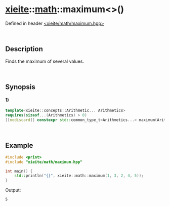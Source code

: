 # [xieite](../../xieite.md)\:\:[math](../../math.md)\:\:maximum\<\>\(\)
Defined in header [<xieite/math/maximum.hpp>](../../../include/xieite/math/maximum.hpp)

&nbsp;

## Description
Finds the maximum of several values.

&nbsp;

## Synopsis
#### 1)
```cpp
template<xieite::concepts::Arithmetic... Arithmetics>
requires(sizeof...(Arithmetics) > 0)
[[nodiscard]] constexpr std::common_type_t<Arithmetics...> maximum(Arithmetics... values) noexcept;
```

&nbsp;

## Example
```cpp
#include <print>
#include "xieite/math/maximum.hpp"

int main() {
    std::println("{}", xieite::math::maximum(1, 3, 2, 4, 5));
}
```
Output:
```
5
```
